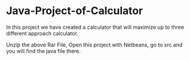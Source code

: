 # Java-Project-of-Calculator
In this project we have created a calculator that will maximize up to three different approach calculator.

Unzip the above Rar File, Open this project with Netbeans, go to src and you will find the java file there.
